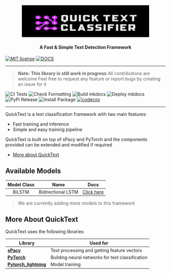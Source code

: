 
<div align="center">
    <img src="images/banner.jpg" width=400 height=100 alt="Banner">
	<h4 align="center"> A Fast & Simple Text Detection Framework  <h4>

</div>

[![MIT license](https://img.shields.io/badge/License-MIT-blue.svg)](https://lbesson.mit-license.org/)
[![DOCS](https://img.shields.io/badge/Docs-latest-green.svg)](https://picturate.github.io/quickTextCassifier/) 


* * * * *
>**Note: This library is still work in progress**
    All contributions are welcome
    Feel free to request any feature or report bugs by creating an issue for it

![CI Tests](https://github.com/picturate/qtc/workflows/CI%20Tests/badge.svg)
![Check Formatting](https://github.com/picturate/qtc/workflows/Check%20Formatting/badge.svg)
![Build mkdocs](https://github.com/picturate/qtc/workflows/Build%20mkdocs/badge.svg)
![Deploy mkdocs](https://github.com/picturate/qtc/workflows/Deploy%20mkdocs/badge.svg)
![PyPi Release](https://github.com/picturate/qtc/workflows/PyPi%20Release/badge.svg)
![Install Package](https://github.com/picturate/qtc/workflows/Install%20Package/badge.svg)
[![codecov](https://codecov.io/gh/picturate/qtc/branch/master/graph/badge.svg)](https://codecov.io/gh/picturate/qtc)
* * * * *

QuickText is a text classification framework with two main features:
- Fast training and inference
- Simple and easy training pipeline 

QuickText is built on top of sPacy and PyTorch and the components provided can be extended and modified if required

- [More about QuickText](#more-about-quicktext)


## Available Models

| Model Class | Name | Docs |
|:-----------:|:---------------------------------------------:|:-------------:|
| BiLSTM | Bidirectional LSTM  | [Click here](https://arxiv.org/abs/2003.12137) |

> We are currently adding more models to this framework

## More About QuickText

QuickText uses the following libraries

| Library | Used for |
| ---- | --- |
| [**sPacy**](https://spacy.io/) | Text processing and getting feature vectors |
| [**PyTorch**](https://pytorch.org/) | Building neural networks for text classification |
| [**Pytorch_lightning**](https://pytorch-lightning.readthedocs.io/en/stable/) | Model training |

